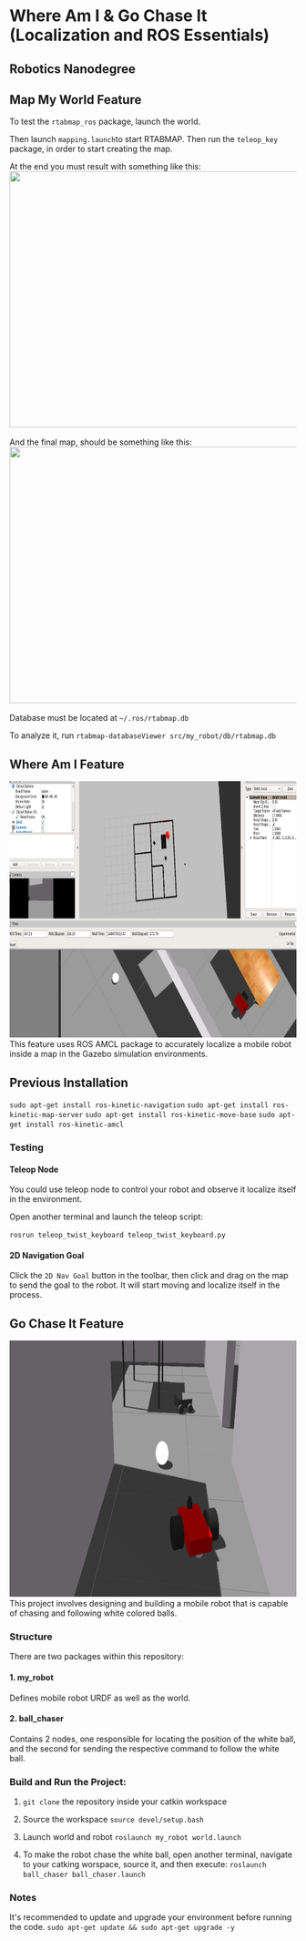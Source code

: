 # Where Am I & Go Chase It (Localization and ROS Essentials)
## Robotics Nanodegree

## Map My World Feature
To test the `rtabmap_ros` package, launch the world.

Then launch `mapping.launch`to start RTABMAP.
Then run the `teleop_key` package, in order to start creating the map.

At the end you must result with something like this:
<img src= "https://github.com/yesusbc/Robotics-ND/blob/master/visualize/map3.png" width="793" height="450">

And the final map, should be something like this:
<img src= "https://github.com/yesusbc/Robotics-ND/blob/master/visualize/map2.png" width="793" height="450">

Database must be located at `~/.ros/rtabmap.db`

To analyze it, run
	`rtabmap-databaseViewer src/my_robot/db/rtabmap.db`


## Where Am I Feature
<img src= "https://github.com/yesusbc/RoboND-Go-Chase-It/blob/master/visualize/whereAmIPic.png" width="793" height="450">
This feature uses ROS AMCL package to accurately localize a mobile robot inside a map in the Gazebo simulation environments.

## Previous Installation
`sudo apt-get install ros-kinetic-navigation`
`sudo apt-get install ros-kinetic-map-server`
`sudo apt-get install ros-kinetic-move-base`
`sudo apt-get install ros-kinetic-amcl`

### Testing
#### Teleop Node
You could use teleop node to control your robot and observe it localize itself in the environment.

Open another terminal and launch the teleop script:

`rosrun teleop_twist_keyboard teleop_twist_keyboard.py`

#### 2D Navigation Goal
Click the `2D Nav Goal` button in the toolbar, then click and drag on the map to send the goal to the robot. It will start moving and localize itself in the process.


## Go Chase It Feature

<img src= "https://github.com/yesusbc/RoboND-Go-Chase-It/blob/master/visualize/gochaseit3.png" width="793" height="450">
This project involves designing and building a mobile robot that is capable of chasing and following white colored balls.

### Structure
There are two packages within this repository:

#### 1. my_robot
Defines mobile robot URDF as well as the world.

#### 2. ball_chaser
Contains 2 nodes, one responsible for locating the position of the white ball, and the second for sending the respective command to follow the white ball.


### Build and Run the Project:

1. `git clone` the repository inside your catkin workspace

1. Source the workspace
`source devel/setup.bash`

1. Launch world and robot
`roslaunch my_robot world.launch`

1. To make the robot chase the white ball, open another terminal, navigate to your catking worspace, source it, and then execute:
`roslaunch ball_chaser ball_chaser.launch`


### Notes
It's recommended to update and upgrade your environment before running the code.
`sudo apt-get update && sudo apt-get upgrade -y`
